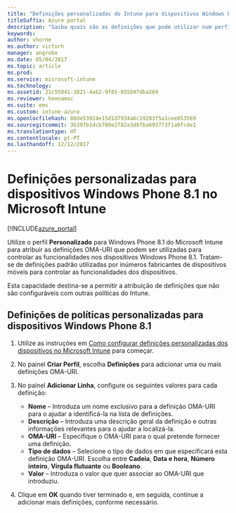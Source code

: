 ```yaml
---
title: "Definições personalizadas do Intune para dispositivos Windows Phone 8.1"
titleSuffix: Azure portal
description: "Saiba quais são as definições que pode utilizar num perfil personalizado do Windows Phone 8.1.\""
keywords: 
author: vhorne
ms.author: victorh
manager: angrobe
ms.date: 05/04/2017
ms.topic: article
ms.prod: 
ms.service: microsoft-intune
ms.technology: 
ms.assetid: 21c55041-3821-4a62-9f85-855b97dba269
ms.reviewer: heenamac
ms.suite: ems
ms.custom: intune-azure
ms.openlocfilehash: 88de53924e15d1d7934a6c19283f5a1cee053569
ms.sourcegitcommit: 3b397b1dcb780e2f82a3d8fba693773f1a9fcde1
ms.translationtype: HT
ms.contentlocale: pt-PT
ms.lasthandoff: 12/12/2017
---
```

# <a name="custom-settings-for-windows-phone-81-devices-in-microsoft-intune"></a>Definições personalizadas para dispositivos Windows Phone 8.1 no Microsoft Intune

[!INCLUDE[azure_portal](./includes/azure_portal.md)]

Utilize o perfil **Personalizado** para Windows Phone 8.1 do Microsoft Intune para atribuir as definições OMA-URI que podem ser utilizadas para controlar as funcionalidades nos dispositivos Windows Phone 8.1. Tratam-se de definições padrão utilizadas por inúmeros fabricantes de dispositivos móveis para controlar as funcionalidades dos dispositivos.

Esta capacidade destina-se a permitir a atribuição de definições que não são configuráveis com outras políticas do Intune.

## <a name="custom-policy-settings-for-windows-phone-81-devices"></a>Definições de políticas personalizadas para dispositivos Windows Phone 8.1

1. Utilize as instruções em [Como configurar definições personalizadas dos dispositivos no Microsoft Intune](custom-settings-configure.md) para começar.
2. No painel **Criar Perfil**, escolha **Definições** para adicionar uma ou mais definições OMA-URI.
3. No painel **Adicionar Linha**, configure os seguintes valores para cada definição:
    - **Nome** – Introduza um nome exclusivo para a definição OMA-URI para o ajudar a identificá-la na lista de definições.
    - **Descrição** – Introduza uma descrição geral da definição e outras informações relevantes para o ajudar a localizá-la.
    - **OMA-URI** – Especifique o OMA-URI para o qual pretende fornecer uma definição.
    - **Tipo de dados** – Selecione o tipo de dados em que especificará esta definição OMA-URI. Escolha entre **Cadeia**, **Data e hora**, **Número inteiro**, **Vírgula flutuante** ou **Booleano**.
    - **Valor** – Introduza o valor que quer associar ao OMA-URI que introduziu.

4. Clique em **OK** quando tiver terminado e, em seguida, continue a adicionar mais definições, conforme necessário.
